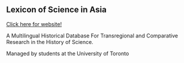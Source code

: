 ## Lexicon of Science in Asia

[Click here for website!](https://lexicon-science-in-asia.up.railway.app/)

A Multilingual Historical Database For Transregional and Comparative Research in the History of Science.


Managed by students at the University of Toronto
